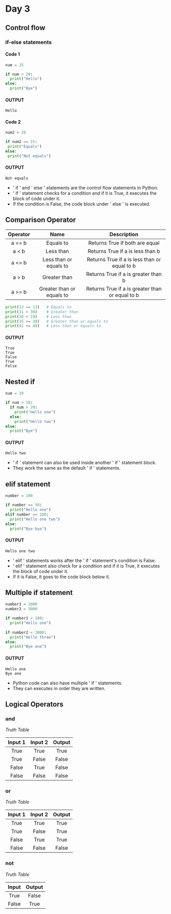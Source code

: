 # Day 3

## Control flow

### if-else statements

#### Code 1
```python
num = 25

if num > 20:
  print("Hello")
else:
  print("Bye")
 ```
#### OUTPUT
```
Hello
```

#### Code 2
 ```python
num2 = 20

if num2 == 15:
  print("Equals")
else:
  print("Not equals")
```
#### OUTPUT
```
Not equals
```
* ' if ' and ' else ' statements are the control flow statements in Python.
* ' if ' statement checks for a condition and if it is True, it executes the block of code under it.
*  If the condition is False, the code block under ' else ' is executed.

## Comparison Operator

|Operator| Name | Description|
|:---:|:---:|:---:|
| a == b | Equals to | Returns True if both are equal |
| a < b | Less than | Returns True if a is less than b |
| a <= b | Less than or equals to | Returns True if a is less than or equal to b |
| a > b | Greater than | Returns True if a is greater than b |
| a >= b | Greater than or equals to | Returns True if a is greater than or equal to b |

```python
print(13 == 13)   # Equals to
print(31 > 30)    # Greater than
print(20 < 19)    # Less than
print(35 >= 30)   # Greater than or equals to
print(41 <= 40)   # Less than or equals to
```
#### OUTPUT
```
True
True
False
True
False
```

## Nested if

```python
num = 20

if num > 10:
  if num > 20:
    print("Hello one")
  else:
    print("Hello two")
else:
  print("Bye")
```
#### OUTPUT
```
Hello two
```
* ' if ' statement can also be used inside another ' if ' statement block.
* They work the same as the default ' if ' statements.

## elif statement

```python
number = 100

if number == 50:
  print("Hello one")
elif number == 100:
  print("Hello one two")
else:
  print("Bye bye")
```
#### OUTPUT
```
Hello one two
```
* ' elif ' statements works after the ' if ' statement's condition is False.
* ' elif ' statement also check for a condition and if it is True, it executes the block of code under it.
* If it is False, it goes to the code block below it.

## Multiple if statement

```python
number1 = 1000
number2 = 5000

if number1 > 100:
  print("Hello one")
  
if number2 < 3000:
  print("Hello three")
else:
  print("Bye one")
```
#### OUTPUT
```
Hello one
Bye one
```
* Python code can also have multiple ' if ' statements.
* They can executes in order they are written.

## Logical Operators
    
### and

*Truth Table*

|Input 1| Input 2 | Output |
|:---:|:---:|:---:|
|True|True|True|
|True|False|False|
|False|True|False|
|False|False|False|
    

### or
*Truth Table*

|Input 1| Input 2 | Output |
|:---:|:---:|:---:|
|True|True|True|
|True|False|True|
|False|True|True|
|False|False|False|

### not
*Truth Table*

|Input | Output |
|:---:|:---:|
|True|False|
|False|True|
